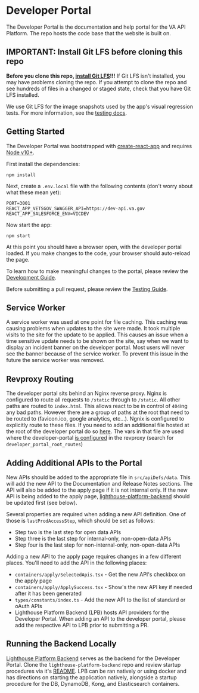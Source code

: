 # Developer Portal

The Developer Portal is the documentation and help portal for the VA API Platform. The repo hosts the code base that the website is built on.

## IMPORTANT: Install Git LFS before cloning this repo

**Before you clone this repo, [install Git LFS](https://github.com/git-lfs/git-lfs/wiki/Installation)!!!** If Git LFS isn't installed, you may have problems cloning the repo. If you attempt to clone the repo and see hundreds of files in a changed or staged state, check that you have Git LFS installed.

We use Git LFS for the image snapshots used by the app's visual regression tests. For more information, see the [testing docs](docs/testing.md#visual-regression-testing).

## Getting Started

The Developer Portal was bootstrapped with [create-react-app](https://github.com/facebook/create-react-app) and requires [Node v10+](https://nodejs.org/en/download/).

First install the dependencies:

```
npm install
```

Next, create a `.env.local` file with the following contents (don't worry about what these mean yet):

```
PORT=3001
REACT_APP_VETSGOV_SWAGGER_API=https://dev-api.va.gov
REACT_APP_SALESFORCE_ENV=VICDEV
```

Now start the app:

```
npm start
```

At this point you should have a browser open, with the developer portal loaded. If you make changes to the
code, your browser should auto-reload the page.

To learn how to make meaningful changes to the portal, please review the [Development Guide](docs/development.md).

Before submitting a pull request, please review the [Testing Guide](docs/testing.md).

## Service Worker

A service worker was used at one point for file caching. This caching was causing problems when
updates to the site were made. It took multiple visits to the site for the update to be applied.
This causes an issue when a time sensitive update needs to be shown on the site, say when we want
to display an incident banner on the developer portal. Most users will never see the banner
because of the service worker. To prevent this issue in the future the service worker was removed.

## Revproxy Routing

The developer portal sits behind an Nginx reverse proxy. Nginx is configured to route all requests to `/static` through to `/static`. All other paths are routed to `index.html`. This allows react to be in control of `404`ing any bad paths. However there are a group of paths at the root that need to be routed to (favicon.ico, google analytics, etc...). Ngnix is configured to explicitly route to these files. If you need to add an additional file hosted at the root of the developer portal do so [here](https://github.com/department-of-veterans-affairs/devops/blob/master/ansible/deployment/config/revproxy-vagov/vars/developer_portal_root_routes.yml). The vars in that file are used where the developer-portal [is configured](https://github.com/department-of-veterans-affairs/devops/blob/master/ansible/deployment/config/revproxy-vagov/templates/nginx_revproxy.conf.j2#L668) in the revproxy (search for `developer_portal_root_routes`)

## Adding Additional APIs to the Portal

New APIs should be added to the appropriate file in `src/apiDefs/data`. This will add the new API to the Documentation and Release Notes sections. The API will also be added to the apply page if it is not internal only. If the new API is being added to the apply page, [lighthouse-platform-backend](https://github.com/department-of-veterans-affairs/lighthouse-platform-backend) should be updated first (see below).

Several properties are required when adding a new API definition. One of those is `lastProdAccessStep`, which should be set as follows:

- Step two is the last step for open data APIs
- Step three is the last step for internal-only, non-open-data APIs
- Step four is the last step for non-internal-only, non-open-data APIs

Adding a new API to the apply page requires changes in a few different places. You'll need to add the API in the following places:

- `containers/apply/SelectedApis.tsx` - Get the new API's checkbox on the apply page
- `containers/apply/ApplySuccess.tsx` - Show's the new API key if needed after it has been generated
- `types/constants/index.ts` - Add the new API to the list of standard or oAuth APIs
- Lighthouse Platform Backend (LPB) hosts API providers for the Developer Portal. When adding an API to the developer portal, please add the respective API to LPB prior to submitting a PR.

## Running the Backend Locally

[Lighthouse Platform Backend](https://github.com/department-of-veterans-affairs/lighthouse-platform-backend) serves as the backend for the Developer Portal. Clone the `lighthouse-platform-backend` repo and review startup procedures via it's [README](https://github.com/department-of-veterans-affairs/lighthouse-platform-backend/blob/master/README.md). LPB can be ran natively or using docker and has directions on starting the application natively, alongside a startup procedure for the DB, DynamoDB, Kong, and Elasticsearch containers.
